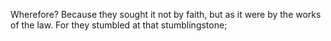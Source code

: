 Wherefore? Because they sought it not by faith, but as it were by the works of the law. For they stumbled at that stumblingstone;
